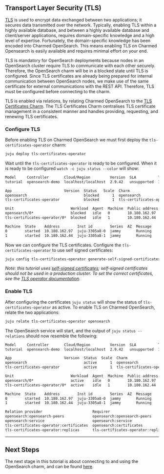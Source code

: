 ## Transport Layer Security (TLS)

[TLS](https://en.wikipedia.org/wiki/Transport_Layer_Security) is used to encrypt data exchanged between two applications; it secures data transmitted over the network. Typically, enabling TLS within a highly available database, and between a highly available database and client/server applications, requires domain-specific knowledge and a high level of expertise. Fortunately, the domain-specific knowledge has been encoded into Charmed OpenSearch. This means enabling TLS on Charmed Opensearch is easily available and requires minimal effort on your end.

TLS is mandatory for OpenSearch deployments because nodes in an OpenSearch cluster require TLS to communicate with each other securely. Therefore, the OpenSearch charm will be in a blocked state until TLS is configured. Since TLS certificates are already being prepared for internal communication between OpenSearch nodes, we make use of the same certificate for external communications with the REST API. Therefore, TLS must be configured before connecting to the charm.

TLS is enabled via relations, by relating Charmed OpenSearch to the [TLS Certificates Charm](https://charmhub.io/tls-certificates-operator). The TLS Certificates Charm centralises TLS certificate management in a consistent manner and handles providing, requesting, and renewing TLS certificates.

### Configure TLS

Before enabling TLS on Charmed OpenSearch we must first deploy the `tls-certificates-operator` charm:

```bash
juju deploy tls-certificates-operator
```

Wait until the `tls-certificates-operator` is ready to be configured. When it is ready to be configured `watch -c juju status --color` will show:

```bash
Model     Controller       Cloud/Region         Version  SLA          Timestamp
tutorial  opensearch-demo  localhost/localhost  2.9.42   unsupported  15:16:43Z

App                        Version  Status   Scale  Charm                      Channel  Rev  Exposed  Message
opensearch                          blocked      1  opensearch                 edge      22  no       Waiting for TLS to be fully configured...
tls-certificates-operator           blocked      1  tls-certificates-operator  stable    22  no       Configuration options missing: ['certificate', 'ca-certificate']

Unit                          Workload  Agent  Machine  Public address  Ports  Message
opensearch/0*                 blocked   idle   0        10.180.162.97          Waiting for TLS to be fully configured...
tls-certificates-operator/0*  blocked   idle   1        10.180.162.44          Configuration options missing: ['certificate', 'ca-certificate']

Machine  State    Address        Inst id        Series  AZ  Message
0        started  10.180.162.97  juju-3305a8-0  jammy       Running
1        started  10.180.162.44  juju-3305a8-1  jammy       Running
```

Now we can configure the TLS certificates. Configure the  `tls-certificates-operator` to use self signed certificates:

```bash
juju config tls-certificates-operator generate-self-signed-certificates="true" ca-common-name="Tutorial CA"
```

*Note: this tutorial uses [self-signed certificates](https://en.wikipedia.org/wiki/Self-signed_certificate); self-signed certificates should not be used in a production cluster. To set the correct certificates, see the [TLS operator documentation](https://github.com/canonical/tls-certificates-operator).*

### Enable TLS

After configuring the certificates `juju status` will show the status of `tls-certificates-operator` as active. To enable TLS on Charmed OpenSearch, relate the two applications:

```bash
juju relate tls-certificates-operator opensearch
```

The OpenSearch service will start, and the output of `juju status --relations` should now resemble the following:

```bash
Model     Controller       Cloud/Region         Version  SLA          Timestamp
tutorial  opensearch-demo  localhost/localhost  2.9.42   unsupported  15:24:18Z

App                        Version  Status  Scale  Charm                      Channel  Rev  Exposed  Message
opensearch                          active      1  opensearch                 edge      22  no
tls-certificates-operator           active      1  tls-certificates-operator  stable    22  no

Unit                          Workload  Agent  Machine  Public address  Ports  Message
opensearch/0*                 active    idle   0        10.180.162.97
tls-certificates-operator/0*  active    idle   1        10.180.162.44

Machine  State    Address        Inst id        Series  AZ  Message
0        started  10.180.162.97  juju-3305a8-0  jammy       Running
1        started  10.180.162.44  juju-3305a8-1  jammy       Running

Relation provider                       Requirer                            Interface                 Type     Message
opensearch:opensearch-peers             opensearch:opensearch-peers         opensearch_peers          peer
opensearch:service                      opensearch:service                  rolling_op                peer
tls-certificates-operator:certificates  opensearch:certificates             tls-certificates          regular
tls-certificates-operator:replicas      tls-certificates-operator:replicas  tls-certificates-replica  peer
```

---

## Next Steps

The next stage in this tutorial is about connecting to and using the OpenSearch charm, and can be found [here](./5-connecting-to-opensearch.md).
